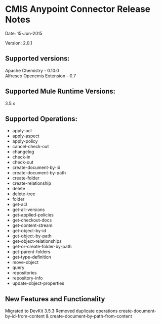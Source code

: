 CMIS Anypoint Connector Release Notes
==========================================
  
Date: 15-Jun-2015
  
Version: 2.0.1
  
Supported versions:
------------------------------
Apache Chemistry - 0.10.0       
Alfresco Opencmis Extension - 0.7

Supported Mule Runtime Versions:
--------------------------------
3.5.x

Supported Operations:
------------------------------
* apply-acl
* apply-aspect
* apply-policy
* cancel-check-out
* changelog
* check-in
* check-out
* create-document-by-id
* create-document-by-path
* create-folder
* create-relationship
* delete
* delete-tree
* folder
* get-acl
* get-all-versions
* get-applied-policies
* get-checkout-docs
* get-content-stream
* get-object-by-id
* get-object-by-path
* get-object-relationships
* get-or-create-folder-by-path
* get-parent-folders
* get-type-definition
* move-object
* query
* repositories
* repository-info
* update-object-properties 
  
New Features and Functionality
------------------------------
Migrated to DevKit 3.5.3
Removed duplicate operations create-document-by-id-from-content & create-document-by-path-from-content